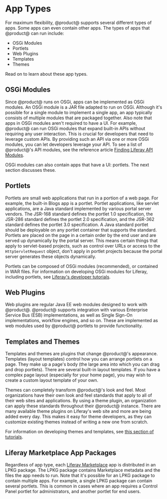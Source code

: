 # App Types [](id=app-types)

For maximum flexibility, @product@ supports several different types of apps. 
Some apps can even contain other apps. The types of apps that @product@ can run 
include: 

- OSGi Modules
- Portlets
- Web Plugins
- Templates
- Themes

Read on to learn about these app types. 

## OSGi Modules [](id=osgi-modules)

Since @product@ runs on OSGi, apps can be implemented as OSGi modules. An OSGi 
module is a JAR file adapted to run on OSGi. Although it's possible for a single 
module to implement a single app, an app typically consists of multiple modules 
that are packaged together. Also note that apps in OSGi modules aren't required 
to have a UI. For example, @product@ can run OSGi modules that expand built-in 
APIs without requiring any user interaction. This is crucial for developers that 
need to leverage custom APIs. By providing such an API via one or more OSGi 
modules, you can let developers leverage your API. To see a list of @product@'s 
API modules, see the reference article 
[Finding Liferay API Modules](/develop/reference/-/knowledge_base/7-1/finding-liferay-api-modules). 

OSGi modules can also contain apps that have a UI: portlets. The next section 
discusses these. 

## Portlets [](id=portlets)

Portlets are small web applications that run in a portion of a web page. For 
example, the built-in Blogs app is a portlet. Portlet applications, like servlet 
applications, are a Java standard implemented by various portal server vendors. 
The JSR-168 standard defines the portlet 1.0 specification, the JSR-286 standard 
defines the portlet 2.0 specification, and the JSR-362 standard defines the 
portlet 3.0 specification. A Java standard portlet should be deployable on any 
portlet container that supports the standard. Portlets are placed on the page in 
a certain order by the end user and are served up dynamically by the portal 
server. This means certain things that apply to servlet-based projects, such as 
control over URLs or access to the `HttpServletRequest` object, don't apply in 
portlet projects because the portal server generates these objects dynamically. 

Portlets can be composed of OSGi modules (recommended), or contained in WAR 
files. For information on developing OSGi modules for Liferay, including 
portlets, see 
[Liferay's developer tutorials](/develop/tutorials). 

## Web Plugins [](id=web-plugins)

Web plugins are regular Java EE web modules designed to work with @product@. 
@product@ supports integration with various Enterprise Service Bus (ESB) 
implementations, as well as Single Sign-On implementations, workflow engines, 
and so on. These are implemented as web modules used by @product@ portlets to 
provide functionality. 

## Templates and Themes [](id=templates-and-themes)

Templates and themes are plugins that change @product@'s appearance. Templates 
(layout templates) control how you can arrange portlets on a page. They make up 
a page's body (the large area into which you can drag and drop portlets). 
There are several built-in layout templates. If you have a complex page layout 
(especially for your home page), you may wish to create a custom layout template 
of your own. 

Themes can completely transform @product@'s look and feel. Most organizations 
have their own look and feel standards that apply to all of their web sites and 
applications. By using a theme plugin, an organization can apply these standards 
throughout their @product@ instance. There are many available theme plugins on 
Liferay's web site and more are being added every day. This makes it easy for 
theme developers, as they can customize existing themes instead of writing a new 
one from scratch. 

For information on developing themes and templates, see 
[this section of tutorials](/develop/tutorials/-/knowledge_base/7-1/themes-and-layout-templates). 

## Liferay Marketplace App Packages [](id=liferay-marketplace-app-packages)

Regardless of app type, each 
[Liferay Marketplace](https://web.liferay.com/marketplace) 
app is distributed in an LPKG package. The LPKG package contains Marketplace 
metadata and the files the app needs to run. Note that it's possible for an LPKG 
package to contain multiple apps. For example, a single LPKG package can contain 
several portlets. This is common in cases where an app requires a Control Panel 
portlet for administrators, and another portlet for end users. 
